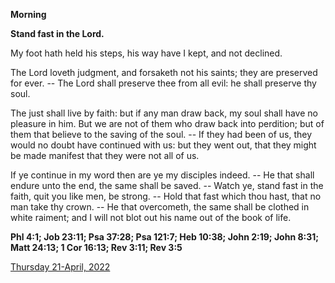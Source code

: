 **Morning**

**Stand fast in the Lord.**
 
My foot hath held his steps, his way have I kept, and not declined.
 
The Lord loveth judgment, and forsaketh not his saints; they are preserved for ever. -- The Lord shall preserve thee from all evil: he shall preserve thy soul.
 
The just shall live by faith: but if any man draw back, my soul shall have no pleasure in him. But we are not of them who draw back into perdition; but of them that believe to the saving of the soul. -- If they had been of us, they would no doubt have continued with us: but they went out, that they might be made manifest that they were not all of us.
 
If ye continue in my word then are ye my disciples indeed. -- He that shall endure unto the end, the same shall be saved. -- Watch ye, stand fast in the faith, quit you like men, be strong. -- Hold that fast which thou hast, that no man take thy crown. -- He that overcometh, the same shall be clothed in white raiment; and I will not blot out his name out of the book of life.  

**Phl 4:1; Job 23:11; Psa 37:28; Psa 121:7; Heb 10:38; John 2:19; John 8:31; Matt 24:13; 1 Cor 16:13; Rev 3:11; Rev 3:5**

[Thursday 21-April, 2022](https://t.me/daily_light)
